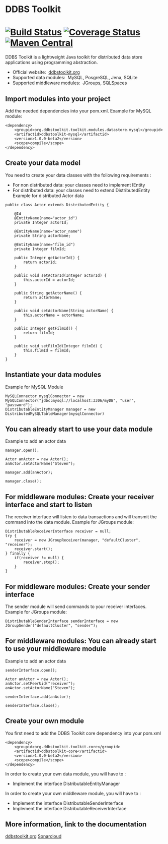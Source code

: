 DDBS Toolkit
======================
[![Build Status](https://travis-ci.org/kyrillos52/ddbstoolkit.svg?branch=master)](https://travis-ci.org/kyrillos52/ddbstoolkit)
[![Coverage Status](https://codecov.io/gh/kyrillos52/ddbstoolkit/branch/master/graph/badge.svg)](https://codecov.io/gh/kyrillos52/ddbstoolkit)
[![Maven Central](https://maven-badges.herokuapp.com/maven-central/org.ddbstoolkit.toolkit/ddbstoolkit-root/badge.svg?style=flat-square)](https://repo1.maven.org/maven2/org/ddbstoolkit/)
======================
DDBS Toolkit is a lightweight Java toolkit for distributed data store applications using programming abstraction.
* Official website:  [ddbstoolkit.org](https://ddbstoolkit.org)
* Supported data modules:  MySQL, PosgreSQL, Jena, SQLite
* Supported middleware modules:  JGroups, SQLSpaces

## Import modules into your project
Add the needed dependencies into your pom.xml. Example for MySQL module:
```
<dependency>
    <groupid>org.ddbstoolkit.toolkit.modules.datastore.mysql</groupid>
    <artifactid>ddbstoolkit-mysql</artifactid>
    <version>1.0.0-beta2</version>
    <scope>compile</scope>
</dependency>
```
## Create your data model
You need to create your data classes with the following requirements :
* For non distributed data: your classes need to implement IEntity
* For distributed data: your classes need to extend DistributedEntity
Example for distributed Actor data
```
public class Actor extends DistributedEntity {
 
    @Id
    @EntityName(name="actor_id")
    private Integer actorId;
 
    @EntityName(name="actor_name")
    private String actorName;
 
    @EntityName(name="film_id")
    private Integer filmId;
     
    public Integer getActorId() {
        return actorId;
    }
 
    public void setActorId(Integer actorId) {
        this.actorId = actorId;
    }
 
    public String getActorName() {
        return actorName;
    }
 
    public void setActorName(String actorName) {
        this.actorName = actorName;
    }
 
    public Integer getFilmId() {
        return filmId;
    }
 
    public void setFilmId(Integer filmId) {
        this.filmId = filmId;
    }
}
```
## Instantiate your data modules
Example for MySQL Module
```
MySQLConnector mysqlConnector = new MySQLConnector("jdbc:mysql://localhost:3306/myDB", "user", "password");
DistributableEntityManager manager = new DistributedMySQLTableManager(mysqlConnector)
```
## You can already start to use your data module
Example to add an actor data
```
manager.open();
 
Actor anActor = new Actor();
anActor.setActorName("Steven");
     
manager.add(anActor);
 
manager.close();
```
## For middleware modules: Create your receiver interface and start to listen
The receiver interface will listen to data transactions and will transmit the command into the data module. Example for JGroups module:
```
DistributableReceiverInterface receiver = null;
try {
    receiver = new JGroupReceiver(manager, "defaultCluster", "receiver");
    receiver.start();
} finally {
    if(receiver != null) {
        receiver.stop();
    }
}
```
## For middleware modules: Create your sender interface
The sender module will send commands to your receiver interfaces. Example for JGroups module:
```
DistributableSenderInterface senderInterface = new JGroupSender("defaultCluster", "sender");
```
## For middleware modules: You can already start to use your middleware module
Example to add an actor data
```
senderInterface.open();
 
Actor anActor = new Actor();
anActor.setPeerUid("receiver");
anActor.setActorName("Steven"); 
     
senderInterface.add(anActor);
 
senderInterface.close();
```

## Create your own module
You first need to add the DDBS Toolkit core dependency into your pom.xml
```
<dependency>
    <groupid>org.ddbstoolkit.toolkit.core</groupid>
    <artifactid>ddbstoolkit-core</artifactid>
    <version>1.0.0-beta2</version>
    <scope>compile</scope>
</dependency>
```
In order to create your own data module, you will have to :
* Implement the interface DistributableEntityManager

In order to create your own middleware module, you will have to :
* Implement the interface DistributableSenderInterface
* Implement the interface DistributableReceiverInterface

## More information, link to the documentation
[ddbstoolkit.org](https://ddbstoolkit.org)
[Sonarcloud](https://sonarcloud.io/dashboard?id=org.ddbstoolkit.toolkit%3Addbstoolkit-root)
